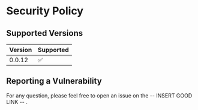 # Security Policy

## Supported Versions


| Version   | Supported          |
| -------   | ------------------ |
| 0.0.12     | :white_check_mark: |


## Reporting a Vulnerability

For any question, please feel free to open an issue on the  -- INSERT GOOD LINK -- .